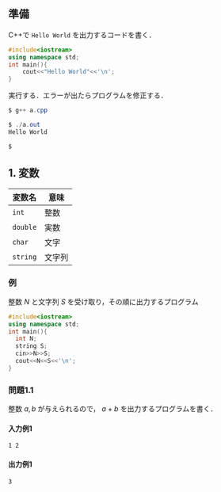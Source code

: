 ## 準備
C++で `Hello World` を出力するコードを書く．
```cpp
#include<iostream>
using namespace std;
int main(){
    cout<<"Hello World"<<'\n';
}

```
実行する．エラーが出たらプログラムを修正する．
```powershell
$ g++ a.cpp

$ ./a.out
Hello World

$ 
```

## 1. 変数
|変数名|意味|
|----|----|
|`int`|整数|
|`double`|実数|
|`char`|文字|
|`string`|文字列|

### 例
整数 $N$ と文字列 $S$ を受け取り，その順に出力するプログラム
```cpp
#include<iostream>
using namespace std;
int main(){
  int N;
  string S;
  cin>>N>>S;
  cout<<N<<S<<'\n';
}
```

### 問題1.1
整数 $a,b$ が与えられるので， $a+b$ を出力するプログラムを書く．
#### 入力例1
```
1 2
```
#### 出力例1
```
3
```
